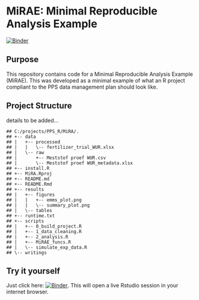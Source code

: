 MiRAE: Minimal Reproducible Analysis Example
================

[![Binder](https://mybinder.org/badge_logo.svg)](https://mybinder.org/v2/gh/ALanguillaume/MiRAE/master?urlpath=rstudio)

## Purpose

This repository contains code for a Minimal Reproducible Analysis
Example (MiRAE). This was developed as a minimal example of what an R
project compliant to the PPS data management plan should look like.

## Project Structure

details to be added…

    ## C:/projects/PPS_R/MiRA/.
    ## +-- data
    ## |   +-- processed
    ## |   |   \-- fertilizer_trial_WUR.xlsx
    ## |   \-- raw
    ## |       +-- Meststof proef WUR.csv
    ## |       \-- Meststof proef WUR_metadata.xlsx
    ## +-- install.R
    ## +-- MiRA.Rproj
    ## +-- README.md
    ## +-- README.Rmd
    ## +-- results
    ## |   +-- figures
    ## |   |   +-- emms_plot.png
    ## |   |   \-- summary_plot.png
    ## |   \-- tables
    ## +-- runtime.txt
    ## +-- scripts
    ## |   +-- 0_build_project.R
    ## |   +-- 1_data_cleaning.R
    ## |   +-- 2_analysis.R
    ## |   +-- MiRAE_funcs.R
    ## |   \-- simulate_exp_data.R
    ## \-- writings

## Try it yourself

Just click here:
[![Binder](https://mybinder.org/badge_logo.svg)](https://mybinder.org/v2/gh/ALanguillaume/MiRAE/master?urlpath=rstudio).
This will open a live Rstudio session in your internet browser.
